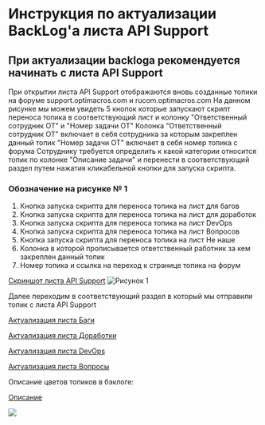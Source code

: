 # Инструкция по актуализации BackLog'a листа API Support

## **При актуализации backloga рекомендуется начинать с листа API Support** ##

 При открытии листа API Support отображаются вновь созданные топики на форуме support.optimacros.com и rucom.optimacros.com
 На данном рисунке мы можем увидеть 5 кнопок которые запускают скрипт переноса топика в соответствующий лист и колонку "Ответственный сотрудник ОТ" и "Номер задачи ОТ"
 Колонка "Ответственный сотрудник ОТ" включает в себя сотрудника за которым закреплен данный топик 
 "Номер задачи ОТ" включает в себя номер топика с форума 
 Сотруднику требуется определить к какой категории относится топик по колонке "Описание задачи" и перенести в соответствующий раздел путем нажатия кликабельной кнопки для запуска скрипта. 



### **Обозначение на рисунке № 1**

1. Кнопка запуска скрипта для переноса топика на лист для багов  
2. Кнопка запуска скрипта для переноса топика на лист для доработок  
3. Кнопка запуска скрипта для переноса топика на лист DevOps  
4. Кнопка запуска скрипта для переноса топика на лист Вопросов  
5. Кнопка запуска скрипта для переноса топика на лист Не наше  
6. Колонка в которой прописывается ответственный работник за кем закреплен данный топик  
7. Номер топика и ссылка на переход к странице топика на форум  


[Скриншот листа API Support](https://habrastorage.org/webt/ay/13/3q/ay133qss-himjfhdtpmeh406i0c.png)
![Рисунок 1](https://habrastorage.org/webt/ay/13/3q/ay133qss-himjfhdtpmeh406i0c.png)

    
										

Далее переходим в соответствующий раздел в который мы отправили топик с листа API Support 

	


[Актуализация листа Баги](https://bu-techsupport-optiteam.netlify.app/posts/%D0%B0%D0%BA%D1%82%D1%83%D0%B0%D0%BB%D0%B8%D0%B7%D0%B0%D1%86%D0%B8%D1%8F%20backlog%20bu%20techsupport%20%D0%BB%D0%B8%D1%81%D1%82%20%D0%B1%D0%B0%D0%B3%D0%B8/)


[Актуализация листа Доработки](https://bu-techsupport-optiteam.netlify.app/posts/%D0%B0%D0%BA%D1%82%D1%83%D0%B0%D0%BB%D0%B8%D0%B7%D0%B0%D1%86%D0%B8%D1%8F%20backlog%20bu%20techsupport%20%D0%BB%D0%B8%D1%81%D1%82%20%D0%B4%D0%BE%D1%80%D0%B0%D0%B1%D0%BE%D1%82%D0%BA%D0%B0/)


[Актуализация листа DevOps](https://bu-techsupport-optiteam.netlify.app/posts/%D0%B0%D0%BA%D1%82%D1%83%D0%B0%D0%BB%D0%B8%D0%B7%D0%B0%D1%86%D0%B8%D1%8F%20backlog%20bu%20techsupport%20%D0%BB%D0%B8%D1%81%D1%82%20devops/)


[Актуализация листа Вопросы](https://bu-techsupport-optiteam.netlify.app/posts/%D0%B0%D0%BA%D1%82%D1%83%D0%B0%D0%BB%D0%B8%D0%B7%D0%B0%D1%86%D0%B8%D1%8F%20backlog%20bu%20techsupport%20%D0%BB%D0%B8%D1%81%D1%82%20%D0%B2%D0%BE%D0%BF%D1%80%D0%BE%D1%81%D1%8B/)





Описание цветов топиков в бэклоге:

[Описание](https://habrastorage.org/webt/vk/im/4q/vkim4qto6zkfe6crbm7pdak_zbe.png "Переход на скриншот описания")

![](https://habrastorage.org/webt/vk/im/4q/vkim4qto6zkfe6crbm7pdak_zbe.png)

